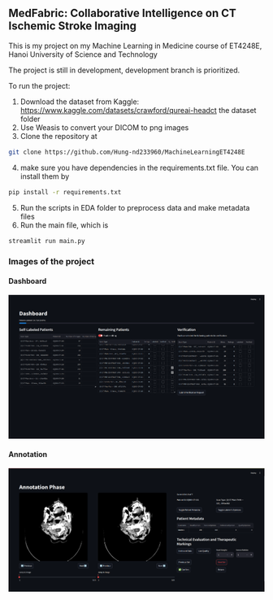 ## MedFabric: Collaborative Intelligence on CT Ischemic Stroke Imaging

This is my project on my Machine Learning in Medicine course of ET4248E, Hanoi University of Science and Technology

The project is still in development, development branch is prioritized.

To run the project:

1. Download the dataset from Kaggle: <https://www.kaggle.com/datasets/crawford/qureai-headct>
the dataset folder
2. Use Weasis to convert your DICOM to png images
3. Clone the repository at

```bash
git clone https://github.com/Hung-nd233960/MachineLearningET4248E
```

4. make sure you have dependencies in the requirements.txt file. You can install them by

```bash
pip install -r requirements.txt
```

5. Run the scripts in EDA folder to preprocess data and make metadata files
6. Run the main file, which is

```bash
streamlit run main.py
```

### Images of the project

#### Dashboard

![dashboard](docs/images/dashboard.png)

#### Annotation

![annotation](docs/images/annotation.png)
